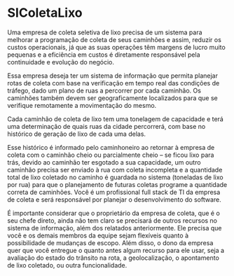 # SIColetaLixo

Uma empresa de coleta seletiva de lixo precisa de um sistema para melhorar a programação de coleta de seus caminhões e assim, reduzir os custos operacionais, já que as suas operações têm margens de lucro muito pequenas e a eficiência em custos é diretamente responsável pela continuidade e evolução do negócio.

Essa empresa deseja ter um sistema de informação que permita planejar rotas de coleta com base na verificação em tempo real das condições de tráfego, dado um plano de ruas a percorrer por cada caminhão. Os caminhões também devem ser geograficamente localizados para que se verifique remotamente a movimentação do mesmo.

Cada caminhão de coleta de lixo tem uma tonelagem de capacidade e terá uma determinação de quais ruas da cidade percorrerá, com base no histórico de geração de lixo de cada uma delas. 

Esse histórico é informado pelo caminhoneiro ao retornar à empresa de coleta com o caminhão cheio ou parcialmente cheio – se ficou lixo para trás, devido ao caminhão ter esgotado a sua capacidade, um outro caminhão precisa ser enviado à rua com coleta incompleta e a quantidade total de lixo coletado no caminho é guardada no sistema (toneladas de lixo por rua) para que o planejamento de futuras coletas programe a quantidade correta de caminhões. Você é um profissional full stack de TI da empresa de coleta e será responsável por planejar o desenvolvimento do software.

É importante considerar que o proprietário da empresa de coleta, que é o seu chefe direto, ainda não tem claro se precisará de outros recursos no sistema de informação, além dos relatados anteriormente. Ele precisa que você e os demais membros da equipe sejam flexíveis quanto à possibilidade de mudanças de escopo. Além disso, o dono da empresa quer que você entregue o quanto antes algum recurso para ele usar, seja a avaliação do estado do trânsito na rota, a geolocalização, o apontamento de lixo coletado, ou outra funcionalidade.
